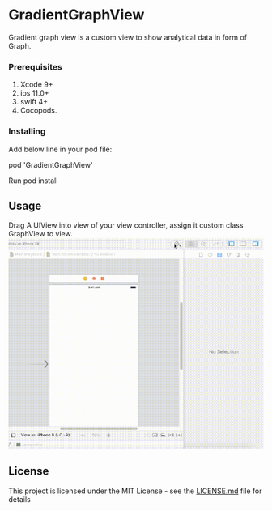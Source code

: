 # GradientGraphView

Gradient graph view is a custom view to show analytical data in form of Graph.


### Prerequisites
1. Xcode 9+
2. ios 11.0+
3. swift 4+
4. Cocopods.

### Installing
Add below line in your pod file:

   pod 'GradientGraphView'

Run pod install

## Usage

Drag A UIView into view of your view controller, assign it custom class GraphView to view.
![](GraphView.gif)


## License

This project is licensed under the MIT License - see the [LICENSE.md](LICENSE.md) file for details


